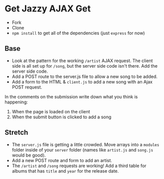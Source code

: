 # Get Jazzy AJAX Get

- Fork
- Clone
- `npm install` to get all of the dependencies (just `express` for now)

## Base

- Look at the pattern for the working `/artist` AJAX request. The client side is all set up for `/song`, but the server side code isn't there. Add the server side code.
- Add a POST route to the server.js file to allow a new song to be added. 
- Add a form to the HTML & `client.js` to add a new song with an Ajax POST request. 

In the comments on the submission write down what you think is happening:

1. When the page is loaded on the client
2. When the submit button is clicked to add a song

## Stretch

- The `server.js` file is getting a little crowded. Move arrays into a `modules` folder inside of your `server` folder (names like `artist.js` and `song.js` would be good).
- Add a new POST route and form to add an artist. 
- The `/artist` and `/song` requests are working! Add a third table for albums that has `title` and `year` for the release date.